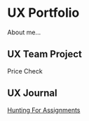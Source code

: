 # UX Portfolio

About me...

## UX Team Project

Price Check 

## UX Journal

[Hunting For Assignments](journal/)

